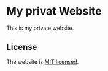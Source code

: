 # My privat Website
This is my private website. 

## License
The website is [MIT licensed](https://github.com/Dominik48N/website/blob/master/LICENSE).
